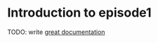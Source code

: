 # Introduction to episode1

TODO: write [great documentation](http://jacobian.org/writing/what-to-write/)
